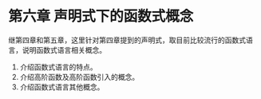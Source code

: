 # 第六章 声明式下的函数式概念

继第四章和第五章，这里针对第四章提到的声明式，取目前比较流行的函数式语言，说明函数式语言相关概念。

1. 介绍函数式语言的特点。
2. 介绍高阶函数及高阶函数引入的概念。
3. 介绍函数式语言其他概念。